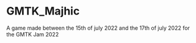 # GMTK_Majhic
A game made between the 15th of july 2022 and the 17th of july 2022 for the GMTK Jam 2022
